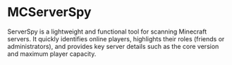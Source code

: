 # MCServerSpy
ServerSpy is a lightweight and functional tool for scanning Minecraft servers. It quickly identifies online players, highlights their roles (friends or administrators), and provides key server details such as the core version and maximum player capacity.
